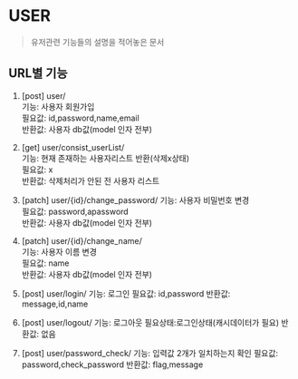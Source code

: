 # USER

> 유저관련 기능들의 설명을 적어놓은 문서

## URL별 기능

1. [post] user/ \
기능: 사용자 회원가입 \
필요값: id,password,name,email \
반환값: 사용자 db값(model 인자 전부) 


2. [get] user/consist_userList/ \
기능: 현재 존재하는 사용자리스트 반환(삭제x상태) \
필요값: x \
반환값: 삭제처리가 안된 전 사용자 리스트 


3. [patch] user/{id}/change_password/
기능: 사용자 비밀번호 변경 \
필요값: password,apassword \
반환값: 사용자 db값(model 인자 전부) 


4. [patch] user/{id}/change_name/ \
기능: 사용자 이름 변경 \
필요값: name \
반환값: 사용자 db값(model 인자 전부)  


5. [post] user/login/
기능: 로그인
필요값: id,password
반환값: message,id,name 


6. [post] user/logout/
기능: 로그아웃
필요상태:로그인상태(캐시데이터가 필요)
반환값: 없음 


7. [post] user/password_check/
기능: 입력값 2개가 일치하는지 확인
필요값: password,check_password
반환값: flag,message


